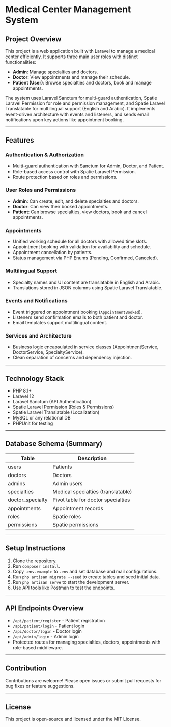 # Medical Center Management System

## Project Overview

This project is a web application built with Laravel to manage a medical center efficiently. It supports three main user roles with distinct functionalities:

- **Admin**: Manage specialties and doctors.
- **Doctor**: View appointments and manage their schedule.
- **Patient (User)**: Browse specialties and doctors, book and manage appointments.

The system uses Laravel Sanctum for multi-guard authentication, Spatie Laravel Permission for role and permission management, and Spatie Laravel Translatable for multilingual support (English and Arabic). It implements event-driven architecture with events and listeners, and sends email notifications upon key actions like appointment booking.

---

## Features

### Authentication & Authorization

- Multi-guard authentication with Sanctum for Admin, Doctor, and Patient.
- Role-based access control with Spatie Laravel Permission.
- Route protection based on roles and permissions.

### User Roles and Permissions

- **Admin**: Can create, edit, and delete specialties and doctors.
- **Doctor**: Can view their booked appointments.
- **Patient**: Can browse specialties, view doctors, book and cancel appointments.

### Appointments

- Unified working schedule for all doctors with allowed time slots.
- Appointment booking with validation for availability and schedule.
- Appointment cancellation by patients.
- Status management via PHP Enums (Pending, Confirmed, Canceled).

### Multilingual Support

- Specialty names and UI content are translatable in English and Arabic.
- Translations stored in JSON columns using Spatie Laravel Translatable.

### Events and Notifications

- Event triggered on appointment booking (`AppointmentBooked`).
- Listeners send confirmation emails to both patient and doctor.
- Email templates support multilingual content.

### Services and Architecture

- Business logic encapsulated in service classes (AppointmentService, DoctorService, SpecialtyService).
- Clean separation of concerns and dependency injection.

---

## Technology Stack

- PHP 8.1+
- Laravel 12
- Laravel Sanctum (API Authentication)
- Spatie Laravel Permission (Roles & Permissions)
- Spatie Laravel Translatable (Localization)
- MySQL or any relational DB
- PHPUnit for testing

---

## Database Schema (Summary)

| Table             | Description                            |
|-------------------|--------------------------------------|
| users             | Patients                             |
| doctors           | Doctors                             |
| admins            | Admin users                         |
| specialties       | Medical specialties (translatable)  |
| doctor_specialty  | Pivot table for doctor specialties   |
| appointments      | Appointment records                  |
| roles             | Spatie roles                        |
| permissions       | Spatie permissions                  |

---

## Setup Instructions

1. Clone the repository.
2. Run `composer install`.
3. Copy `.env.example` to `.env` and set database and mail configurations.
4. Run `php artisan migrate --seed` to create tables and seed initial data.
5. Run `php artisan serve` to start the development server.
6. Use API tools like Postman to test the endpoints.

---

## API Endpoints Overview

- `/api/patient/register` - Patient registration
- `/api/patient/login` - Patient login
- `/api/doctor/login` - Doctor login
- `/api/admin/login` - Admin login
- Protected routes for managing specialties, doctors, appointments with role-based middleware.

---

## Contribution

Contributions are welcome! Please open issues or submit pull requests for bug fixes or feature suggestions.

---

## License

This project is open-source and licensed under the MIT License.
